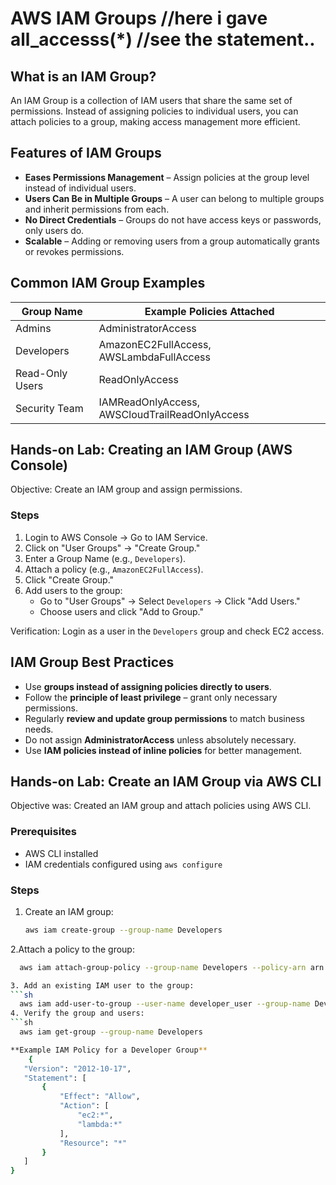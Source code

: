 # AWS IAM Groups  //here i gave all_accesss(*) //see the statement..

## What is an IAM Group?  
An IAM Group is a collection of IAM users that share the same set of permissions. Instead of assigning policies to individual users, you can attach policies to a group, making access management more efficient.  

## Features of IAM Groups  
- **Eases Permissions Management** – Assign policies at the group level instead of individual users.  
- **Users Can Be in Multiple Groups** – A user can belong to multiple groups and inherit permissions from each.  
- **No Direct Credentials** – Groups do not have access keys or passwords, only users do.  
- **Scalable** – Adding or removing users from a group automatically grants or revokes permissions.  

## Common IAM Group Examples  
| Group Name         | Example Policies Attached                   |
|--------------------|-------------------------------------------|
| Admins            | AdministratorAccess                        |
| Developers        | AmazonEC2FullAccess, AWSLambdaFullAccess  |
| Read-Only Users   | ReadOnlyAccess                             |
| Security Team     | IAMReadOnlyAccess, AWSCloudTrailReadOnlyAccess |

## Hands-on Lab: Creating an IAM Group (AWS Console)  
Objective: Create an IAM group and assign permissions.  

### Steps  
1. Login to AWS Console → Go to IAM Service.  
2. Click on "User Groups" → "Create Group."  
3. Enter a Group Name (e.g., `Developers`).  
4. Attach a policy (e.g., `AmazonEC2FullAccess`).  
5. Click "Create Group."  
6. Add users to the group:  
   - Go to "User Groups" → Select `Developers` → Click "Add Users."  
   - Choose users and click "Add to Group."  

Verification: Login as a user in the `Developers` group and check EC2 access.  

## IAM Group Best Practices  
- Use **groups instead of assigning policies directly to users**.  
- Follow the **principle of least privilege** – grant only necessary permissions.  
- Regularly **review and update group permissions** to match business needs.  
- Do not assign **AdministratorAccess** unless absolutely necessary.  
- Use **IAM policies instead of inline policies** for better management.  

## Hands-on Lab: Create an IAM Group via AWS CLI  
Objective was: Created an IAM group and attach policies using AWS CLI.  

### Prerequisites  
- AWS CLI installed  
- IAM credentials configured using `aws configure`  

### Steps  
1. Create an IAM group:  
   ```sh
   aws iam create-group --group-name Developers
2.Attach a policy to the group:
 ```sh
   aws iam attach-group-policy --group-name Developers --policy-arn arn:aws:iam::aws:policy/AmazonEC2FullAccess

3. Add an existing IAM user to the group:
 ```sh
   aws iam add-user-to-group --user-name developer_user --group-name Developers
4. Verify the group and users:
```sh
   aws iam get-group --group-name Developers
 
**Example IAM Policy for a Developer Group**
     {
    "Version": "2012-10-17",
    "Statement": [
        {
            "Effect": "Allow",
            "Action": [
                "ec2:*",
                "lambda:*"
            ],
            "Resource": "*"
        }
    ]
}


